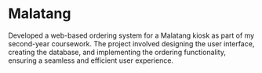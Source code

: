# Malatang
Developed a web-based ordering system for a Malatang kiosk as part of my second-year coursework. The project involved designing the user interface, creating the database, and implementing the ordering functionality, ensuring a seamless and efficient user experience.
